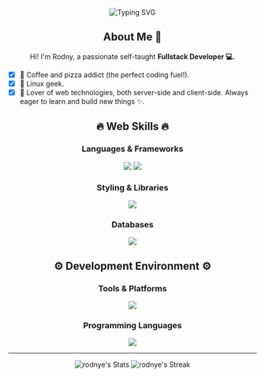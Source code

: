 <div align="center">
  <img src="https://readme-typing-svg.demolab.com?font=Pixelify+Sans&weight=500&pause=1000&color=F78800&center=true&vCenter=true&width=435&lines=Hi+there!+My+name+is+Rodny+Estrada%F0%9F%91%8B%F0%9F%8F%BC;I'm+a+Fullstack+developer+%F0%9F%8D%8A" alt="Typing SVG" />
</div>

<div align="center">
  <h2> About Me 🍊 </h2>
</div>

<p align="center">
  Hi! I'm Rodny, a passionate self-taught <b>Fullstack Developer 💻.</b>
</p>

- [x] 🍕 Coffee and pizza addict (the perfect coding fuel!).  
- [x] 🐧 Linux geek.  
- [x] 🤖 Lover of web technologies, both server-side and client-side. Always eager to learn and build new things ✨.

<div align="center">
  <h2>🔥 Web Skills 🔥</h2>
</div>

<div align="center">
  <h3>Languages & Frameworks</h3>
  <img src="https://skillicons.dev/icons?i=html,css,js,ts,nodejs"/>
  <img src="https://skillicons.dev/icons?i=react,vue,angular,astro,electron"/>
  
</div>

<div align="center">
  <h3>Styling & Libraries</h3>
  <img src="https://skillicons.dev/icons?i=tailwind,bootstrap,mui,webpack,vite"/>
</div>

<div align="center">
  <h3>Databases</h3>
  <img src="https://skillicons.dev/icons?i=mongodb,postgres"/>
</div>

<div align="center">
  <h2> ⚙️ Development Environment ⚙️</h2>
</div>
<div align="center">
  <h3>Tools & Platforms</h3>
  <img src="https://skillicons.dev/icons?i=linux,git,docker,aws,azure"/>
</div>

<div align="center">
  <h3>Programming Languages</h3>
  <img src="https://skillicons.dev/icons?i=c,cpp,java,py"/>
</div>

---

<div align="center">
  <img alt="rodnye's Stats" src="https://github-readme-stats.vercel.app/api?username=rodnye&theme=slateorange&show_icons=true&hide_border=true&count_private=true">
  <img alt="rodnye's Streak" src="https://github-readme-streak-stats.herokuapp.com/?user=rodnye&theme=slateorange&hide_border=true">
</div>
